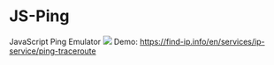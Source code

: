 # JS-Ping
JavaScript Ping Emulator
![](https://find-ip.info/images/screen.png)
Demo: https://find-ip.info/en/services/ip-service/ping-traceroute
